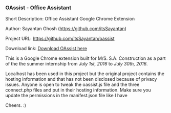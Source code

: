 <h3>OAssist - Office Assistant</h3>

Short Description: Office Assistant Google Chrome Extension

Author: Sayantan Ghosh (https://github.com/itsSayantan)

Project URL: https://github.com/itsSayantan/oassist

Download link: <a href = 'https://github.com/itsSayantan/oassist/blob/master/oassist.zip' download>Download OAssist here</a>

This is a Google Chrome extension built for M/S. S.A. Construction as a part of the the summer internship from <i>July 1st, 2016</i> to <i>July 30th, 2016</i>.

Localhost has been used in this project but the original project contains the hosting information and that has not been disclosed because of privacy issues. Anyone is open to tweak the oassist.js file and the three connect.php files and put in their hosting information. Make sure you update the permissions in the manifest.json file like I have

Cheers. :)
